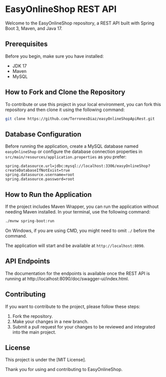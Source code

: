 
# EasyOnlineShop REST API

Welcome to the EasyOnlineShop repository, a REST API built with Spring Boot 3, Maven, and Java 17.

## Prerequisites

Before you begin, make sure you have installed:
- JDK 17
- Maven
- MySQL

## How to Fork and Clone the Repository

To contribute or use this project in your local environment, you can fork this repository and then clone it using the following command:

```bash
git clone https://github.com/TerronesDiaz/easyOnlineShopApiRest.git
```

## Database Configuration

Before running the application, create a MySQL database named `easyOnlineShop` or configure the database connection properties in `src/main/resources/application.properties` as you prefer:

```
spring.datasource.url=jdbc:mysql://localhost:3306/easyOnlineShop?createDatabaseIfNotExist=true
spring.datasource.username=root
spring.datasource.password=root
```

## How to Run the Application

If the project includes Maven Wrapper, you can run the application without needing Maven installed. In your terminal, use the following command:

```bash
./mvnw spring-boot:run
```

On Windows, if you are using CMD, you might need to omit `./` before the command.

The application will start and be available at `http://localhost:8090`.

## API Endpoints

The documentation for the endpoints is available once the REST API is running at http://localhost:8090/doc/swagger-ui/index.html.

## Contributing

If you want to contribute to the project, please follow these steps:

1. Fork the repository.
2. Make your changes in a new branch.
3. Submit a pull request for your changes to be reviewed and integrated into the main project.

## License

This project is under the [MIT License].

Thank you for using and contributing to EasyOnlineShop.

